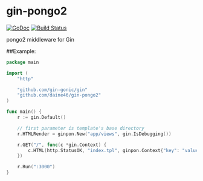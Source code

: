 # gin-pongo2

[![GoDoc](https://godoc.org/github.com/daine46/gin-pongo2?status.png)](https://godoc.org/github.com/daine46/pongo2)
[![Build Status](https://travis-ci.org/daine46/pongo2.svg?branch=master)](https://travis-ci.org/daine46/pongo2)

pongo2 middleware for Gin

##Example:
```Go
package main

import (
    "http"

    "github.com/gin-gonic/gin"
    "github.com/daine46/gin-pongo2"
)

func main() {
    r := gin.Default()

    // first parameter is template's base directory
    r.HTMLRender = ginpon.New("app/views", gin.IsDebugging())

    r.GET("/", func(c *gin.Context) {
	    c.HTML(http.StatusOK, "index.tpl", ginpon.Context{"key": "value"})
    })

    r.Run(":3000")
}
```
